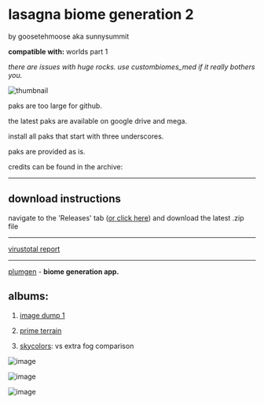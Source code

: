 # lasagna biome generation 2
by goosetehmoose aka sunnysummit

**compatible with:** worlds part 1

*there are issues with huge rocks. use custombiomes_med if it really bothers you.*

![thumbnail](https://i.imgur.com/brZBg1X.jpeg)

paks are too large for github.

the latest paks are available on google drive and mega.

install all paks that start with three underscores.

paks are provided as is.

credits can be found in the archive:

---
## download instructions
navigate to the 'Releases' tab ([or click here](https://github.com/SunnySummit/Lasagna_Biome_Generation_2/releases)) and download the latest .zip file

---
[virustotal report](https://www.virustotal.com/gui/file/1bac57d6930cc78d5a838489194c5ddd0fb984b31b5e4dac8f88cf7dfdbd3ced/detection)

---

[plumgen](https://github.com/SunnySummit/PLUMGEN/releases) - **biome generation app.**

## albums:

1. [image dump 1](https://imgur.com/a/7i6oG51)

2. [prime terrain](https://imgur.com/a/primeterrain-album-lasagna-environments-mod-SS6PYdZ)

3. [skycolors](https://i.imgur.com/CY8Quzs.jpeg): vs extra fog comparison

![image](https://i.imgur.com/5NTW0jZ.jpeg)

![image](https://i.imgur.com/GXhAWfM.jpeg)

![image](https://i.imgur.com/rO20TBL.jpeg)
